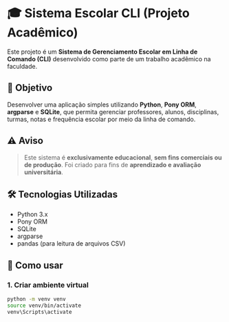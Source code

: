 # 🎓 Sistema Escolar CLI (Projeto Acadêmico)

Este projeto é um **Sistema de Gerenciamento Escolar em Linha de Comando (CLI)** desenvolvido como parte de um trabalho acadêmico na faculdade. 

## 📌 Objetivo

Desenvolver uma aplicação simples utilizando **Python**, **Pony ORM**, **argparse** e **SQLite**, que permita gerenciar professores, alunos, disciplinas, turmas, notas e frequência escolar por meio da linha de comando.

## ⚠️ Aviso

> Este sistema é **exclusivamente educacional**, **sem fins comerciais ou de produção**. Foi criado para fins de **aprendizado e avaliação universitária**.

## 🛠️ Tecnologias Utilizadas

- Python 3.x
- Pony ORM
- SQLite
- argparse
- pandas (para leitura de arquivos CSV)

## 🚀 Como usar

### 1. Criar ambiente virtual

```bash
python -m venv venv
source venv/bin/activate        
venv\Scripts\activate          
